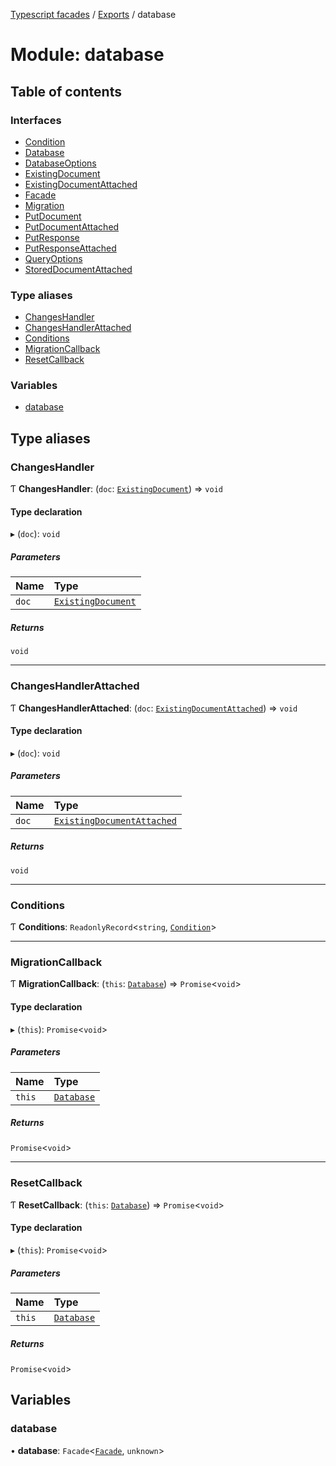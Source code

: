 [Typescript facades](../index.md) / [Exports](../modules.md) / database

# Module: database

## Table of contents

### Interfaces

- [Condition](../interfaces/database.Condition.md)
- [Database](../interfaces/database.Database.md)
- [DatabaseOptions](../interfaces/database.DatabaseOptions.md)
- [ExistingDocument](../interfaces/database.ExistingDocument.md)
- [ExistingDocumentAttached](../interfaces/database.ExistingDocumentAttached.md)
- [Facade](../interfaces/database.Facade.md)
- [Migration](../interfaces/database.Migration.md)
- [PutDocument](../interfaces/database.PutDocument.md)
- [PutDocumentAttached](../interfaces/database.PutDocumentAttached.md)
- [PutResponse](../interfaces/database.PutResponse.md)
- [PutResponseAttached](../interfaces/database.PutResponseAttached.md)
- [QueryOptions](../interfaces/database.QueryOptions.md)
- [StoredDocumentAttached](../interfaces/database.StoredDocumentAttached.md)

### Type aliases

- [ChangesHandler](database.md#changeshandler)
- [ChangesHandlerAttached](database.md#changeshandlerattached)
- [Conditions](database.md#conditions)
- [MigrationCallback](database.md#migrationcallback)
- [ResetCallback](database.md#resetcallback)

### Variables

- [database](database.md#database)

## Type aliases

### ChangesHandler

Ƭ **ChangesHandler**: (`doc`: [`ExistingDocument`](../interfaces/database.ExistingDocument.md)) => `void`

#### Type declaration

▸ (`doc`): `void`

##### Parameters

| Name | Type |
| :------ | :------ |
| `doc` | [`ExistingDocument`](../interfaces/database.ExistingDocument.md) |

##### Returns

`void`

___

### ChangesHandlerAttached

Ƭ **ChangesHandlerAttached**: (`doc`: [`ExistingDocumentAttached`](../interfaces/database.ExistingDocumentAttached.md)) => `void`

#### Type declaration

▸ (`doc`): `void`

##### Parameters

| Name | Type |
| :------ | :------ |
| `doc` | [`ExistingDocumentAttached`](../interfaces/database.ExistingDocumentAttached.md) |

##### Returns

`void`

___

### Conditions

Ƭ **Conditions**: `ReadonlyRecord`<`string`, [`Condition`](../interfaces/database.Condition.md)\>

___

### MigrationCallback

Ƭ **MigrationCallback**: (`this`: [`Database`](../interfaces/database.Database.md)) => `Promise`<`void`\>

#### Type declaration

▸ (`this`): `Promise`<`void`\>

##### Parameters

| Name | Type |
| :------ | :------ |
| `this` | [`Database`](../interfaces/database.Database.md) |

##### Returns

`Promise`<`void`\>

___

### ResetCallback

Ƭ **ResetCallback**: (`this`: [`Database`](../interfaces/database.Database.md)) => `Promise`<`void`\>

#### Type declaration

▸ (`this`): `Promise`<`void`\>

##### Parameters

| Name | Type |
| :------ | :------ |
| `this` | [`Database`](../interfaces/database.Database.md) |

##### Returns

`Promise`<`void`\>

## Variables

### database

• **database**: `Facade`<[`Facade`](../interfaces/database.Facade.md), `unknown`\>
